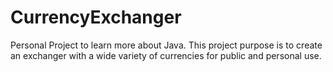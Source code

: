 # CurrencyExchanger

Personal Project to learn more about Java. This project purpose is to create an exchanger with a wide variety of currencies for public and personal use.

